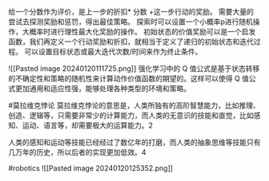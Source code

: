 给一个分数作为评价，是上一步的折扣* 分数 +这一步行动的奖励。
需要大量的尝试去探测奖励和惩罚，得出最佳策略。
探索时可以设置一个小概率p进行随机操作，大概率时进行理性最大化奖励的操作。
初始状态的价值奖励可以是一个启发函数，我们再定义一个行动奖励和折扣，就相当于定义了递归的初始状态和迭代过程。
可以设置目标状态或最大迭代次数/时间来作为终止条件。

![[Pasted image 20240120111725.png]]
强化学习中的 Q 值公式是基于状态转移的不确定性和策略的随机性来计算动作价值函数的期望的。这样可以使得 Q 值公式更加通用和适应性强，能够处理各种类型的环境和策略。

#莫拉维克悖论
莫拉维克悖论的意思是，人类所独有的高阶智慧能力，比如推理、创造、逻辑等，只需要非常少的计算能力，而人类的无意识的技能和直觉，比如感知、运动、语言等，却需要极大的运算能力。2

人类的感知和运动等技能已经经过了数亿年的打磨，而人类的抽象思维等技能只有几万年的历史，所以后者的实现更加低效。4


#robotics
![[Pasted image 20240120125352.png]]
